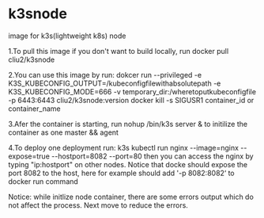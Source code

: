 # k3snode
image for k3s(lightweight k8s) node

1.To pull this image if you don't want to build locally, run docker pull cliu2/k3snode

2.You can use this image by run: dokcer run --privileged -e K3S_KUBECONFIG_OUTPUT=/kubeconfigfilewithabsolutepath -e K3S_KUBECONFIG_MODE=666 -v temporary_dir:/wheretoputkubeconfigfile -p 6443:6443 cliu2/k3snode:version docker kill -s SIGUSR1 container_id or container_name

3.Afer the container is starting, run nohup /bin/k3s server & to initilize the container as one master && agent

4.To deploy one deployment run: k3s kubectl run nginx --image=nginx --expose=true --hostport=8082 --port=80 then you can access the nginx by typing "ip:hostport" on other nodes. Notice that docke should expose the port 8082 to the host, here for example should add '-p 8082:8082‘ to docker run command

Notice: while initlize node container, there are some errors output which do not affect the process. Next move to reduce the errors.
